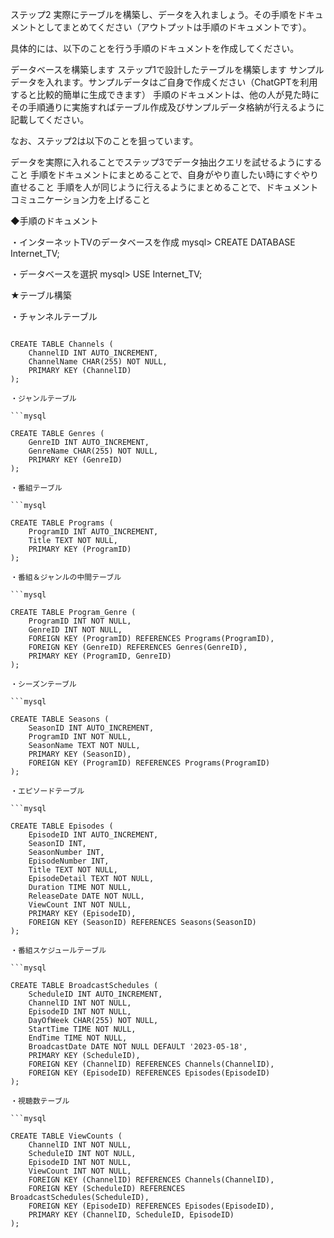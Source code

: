ステップ2
実際にテーブルを構築し、データを入れましょう。その手順をドキュメントとしてまとめてください（アウトプットは手順のドキュメントです）。

具体的には、以下のことを行う手順のドキュメントを作成してください。

データベースを構築します
ステップ1で設計したテーブルを構築します
サンプルデータを入れます。サンプルデータはご自身で作成ください（ChatGPTを利用すると比較的簡単に生成できます）
手順のドキュメントは、他の人が見た時にその手順通りに実施すればテーブル作成及びサンプルデータ格納が行えるように記載してください。

なお、ステップ2は以下のことを狙っています。

データを実際に入れることでステップ3でデータ抽出クエリを試せるようにすること
手順をドキュメントにまとめることで、自身がやり直したい時にすぐやり直せること
手順を人が同じように行えるようにまとめることで、ドキュメントコミュニケーション力を上げること


◆手順のドキュメント

・インターネットTVのデータベースを作成
mysql> CREATE DATABASE Internet_TV;

・データベースを選択
mysql> USE Internet_TV;

★テーブル構築

・チャンネルテーブル

```mysql

CREATE TABLE Channels (
    ChannelID INT AUTO_INCREMENT,
    ChannelName CHAR(255) NOT NULL,
    PRIMARY KEY (ChannelID)
);

・ジャンルテーブル

```mysql

CREATE TABLE Genres (
    GenreID INT AUTO_INCREMENT,
    GenreName CHAR(255) NOT NULL,
    PRIMARY KEY (GenreID)
);

・番組テーブル

```mysql

CREATE TABLE Programs (
    ProgramID INT AUTO_INCREMENT,
    Title TEXT NOT NULL,
    PRIMARY KEY (ProgramID)
);

・番組＆ジャンルの中間テーブル

```mysql

CREATE TABLE Program_Genre (
    ProgramID INT NOT NULL,
    GenreID INT NOT NULL,
    FOREIGN KEY (ProgramID) REFERENCES Programs(ProgramID),
    FOREIGN KEY (GenreID) REFERENCES Genres(GenreID),
    PRIMARY KEY (ProgramID, GenreID)
);

・シーズンテーブル

```mysql

CREATE TABLE Seasons (
    SeasonID INT AUTO_INCREMENT,
    ProgramID INT NOT NULL,
    SeasonName TEXT NOT NULL,
    PRIMARY KEY (SeasonID),
    FOREIGN KEY (ProgramID) REFERENCES Programs(ProgramID)
);

・エピソードテーブル

```mysql

CREATE TABLE Episodes (
    EpisodeID INT AUTO_INCREMENT,
    SeasonID INT,
    SeasonNumber INT,
    EpisodeNumber INT,
    Title TEXT NOT NULL,
    EpisodeDetail TEXT NOT NULL,
    Duration TIME NOT NULL,
    ReleaseDate DATE NOT NULL,
    ViewCount INT NOT NULL,
    PRIMARY KEY (EpisodeID),
    FOREIGN KEY (SeasonID) REFERENCES Seasons(SeasonID)
);

・番組スケジュールテーブル

```mysql

CREATE TABLE BroadcastSchedules (
    ScheduleID INT AUTO_INCREMENT,
    ChannelID INT NOT NULL,
    EpisodeID INT NOT NULL,
    DayOfWeek CHAR(255) NOT NULL,
    StartTime TIME NOT NULL,
    EndTime TIME NOT NULL,
    BroadcastDate DATE NOT NULL DEFAULT '2023-05-18',
    PRIMARY KEY (ScheduleID),
    FOREIGN KEY (ChannelID) REFERENCES Channels(ChannelID),
    FOREIGN KEY (EpisodeID) REFERENCES Episodes(EpisodeID)
);

・視聴数テーブル

```mysql

CREATE TABLE ViewCounts (
    ChannelID INT NOT NULL,
    ScheduleID INT NOT NULL,
    EpisodeID INT NOT NULL,
    ViewCount INT NOT NULL,
    FOREIGN KEY (ChannelID) REFERENCES Channels(ChannelID),
    FOREIGN KEY (ScheduleID) REFERENCES BroadcastSchedules(ScheduleID),
    FOREIGN KEY (EpisodeID) REFERENCES Episodes(EpisodeID),
    PRIMARY KEY (ChannelID, ScheduleID, EpisodeID)
);
